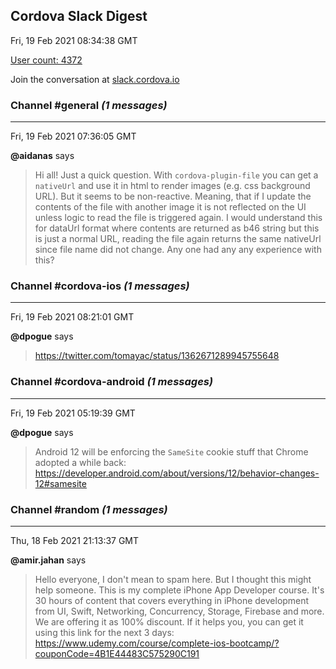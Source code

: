## Cordova Slack Digest
Fri, 19 Feb 2021 08:34:38 GMT

[User count: 4372](https://cordova.slack.com/)


Join the conversation at [slack.cordova.io](http://slack.cordova.io/)

### __Channel #general__ _(1 messages)_
---

Fri, 19 Feb 2021 07:36:05 GMT

__@aidanas__ says 
> Hi all! Just a quick question. With `cordova-plugin-file` you can get a `nativeUrl` and use it in html to render images (e.g. css background URL). But it seems to be non-reactive. Meaning, that if I update the contents of the file with another image it is not reflected on the UI unless logic to read the file is triggered again. I would understand this for dataUrl format where contents are returned as b46 string but this is just a normal URL, reading the file again returns the same nativeUrl since file name did not change.
> Any one had any any experience with this?
> 

### __Channel #cordova-ios__ _(1 messages)_
---

Fri, 19 Feb 2021 08:21:01 GMT

__@dpogue__ says 
> <https://twitter.com/tomayac/status/1362671289945755648>
> 

### __Channel #cordova-android__ _(1 messages)_
---

Fri, 19 Feb 2021 05:19:39 GMT

__@dpogue__ says 
> Android 12 will be enforcing the `SameSite` cookie stuff that Chrome adopted a while back: <https://developer.android.com/about/versions/12/behavior-changes-12#samesite>
> 

### __Channel #random__ _(1 messages)_
---

Thu, 18 Feb 2021 21:13:37 GMT

__@amir.jahan__ says 
> Hello everyone, I don't mean to spam here. But I thought this might help someone. This is my complete iPhone App Developer course. It's 30 hours of content that covers everything in iPhone development from UI, Swift, Networking, Concurrency, Storage, Firebase and more. We are offering it as 100% discount. If it helps you, you can get it using this link for the next 3 days:
> <https://www.udemy.com/course/complete-ios-bootcamp/?couponCode=4B1E44483C575290C191>
> 
